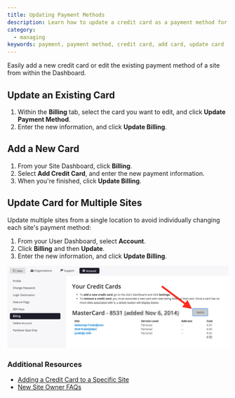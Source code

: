 ```yaml
---
title: Updating Payment Methods
description: Learn how to update a credit card as a payment method for your Pantheon Drupal or WordPress site.
category:
  - managing
keywords: payment, payment method, credit card, add card, update card
---
```

Easily add a new credit card or edit the existing payment method of a site from within the Dashboard.

## Update an Existing Card

1. Within the **Billing** tab, select the card you want to edit, and click **Update Payment Method**.
2. Enter the new information, and click **Update Billing**.

## Add a New Card

1. From your Site Dashboard, click  **Billing**.
2. Select **Add Credit Card**, and enter the new payment information.
3. When you're finished, click **Update Billing**.

## Update Card for Multiple Sites
Update multiple sites from a single location to avoid individually changing each site's payment method:

1. From your User Dashboard, select **Account**.
2. Click **Billing** and then **Update**.
3. Enter the new information, and click **Update Billing**.

![Update payment for multiple sites](/source/docs/assets/images/billing_update.jpg)

### Additional Resources

- [Adding a Credit Card to a Specific Site](/docs/articles/sites/settings/add-a-credit-card-to-a-site#select-a-plan-and-add-a-credit-card)
- [New Site Owner FAQs](/docs/articles/sites/new-site-owner)
